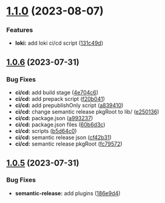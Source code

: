 # [1.1.0](https://github.com/BogdanXoxl/ecom_ui/compare/v1.0.6...v1.1.0) (2023-08-07)


### Features

* **loki:** add loki ci/cd script ([131c49d](https://github.com/BogdanXoxl/ecom_ui/commit/131c49d9b431c797bc9300aa21970c59365aad4b))

## [1.0.6](https://github.com/BogdanXoxl/ecom_ui/compare/v1.0.5...v1.0.6) (2023-07-31)


### Bug Fixes

* **ci/cd:** add build stage ([4e704c6](https://github.com/BogdanXoxl/ecom_ui/commit/4e704c6eb6c544d4b6908caeff20268d4f70cf72))
* **ci/cd:** add prepack script ([f20b041](https://github.com/BogdanXoxl/ecom_ui/commit/f20b0417c30748aeff6bde46e7da0155919a9cf1))
* **ci/cd:** add prepublishOnly script ([a839410](https://github.com/BogdanXoxl/ecom_ui/commit/a839410f67909f0a83c04294fbe179fa61caf3c1))
* **ci/cd:** change semantic release pkgRoot to lib/ ([e250136](https://github.com/BogdanXoxl/ecom_ui/commit/e2501364493bac37b274a6fbf8ecc30ac0b8bd8e))
* **ci/cd:** package.json ([a993237](https://github.com/BogdanXoxl/ecom_ui/commit/a99323727d8eecd95a4d68d6e4a8df06654d9fe8))
* **ci/cd:** package.json files ([60b6d3c](https://github.com/BogdanXoxl/ecom_ui/commit/60b6d3ce548be68b47d23740285349bdb9aa2db0))
* **ci/cd:** scripts ([b5d64c0](https://github.com/BogdanXoxl/ecom_ui/commit/b5d64c06eaefde9d9d1b11d4044e7cecd78cadca))
* **ci/cd:** semantic release json ([cf42b31](https://github.com/BogdanXoxl/ecom_ui/commit/cf42b31e5be4a7275eb5833c35f0039839ca58c5))
* **ci/cd:** semantic release pkgRoot ([fc79572](https://github.com/BogdanXoxl/ecom_ui/commit/fc795722a2bbd9d1f179d424b216ef643d904ec7))

## [1.0.5](https://github.com/BogdanXoxl/ecom_ui/compare/v1.0.4...v1.0.5) (2023-07-31)


### Bug Fixes

* **semantic-release:** add plugins ([186e9d4](https://github.com/BogdanXoxl/ecom_ui/commit/186e9d472ca3d13c6f828e8fd19c207c93dade2c))
